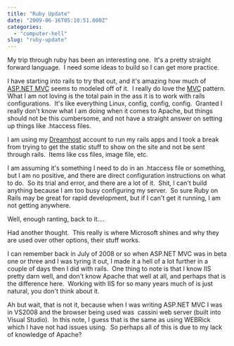 ```yaml
---
title: "Ruby Update"
date: "2009-06-16T05:10:51.000Z"
categories: 
  - "computer-hell"
slug: "ruby-update"
---
```


My trip through ruby has been an interesting one.  It's a pretty straight forward language.  I need some ideas to build so I can get more practice.

I have starting into rails to try that out, and it's amazing how much of [ASP.NET MVC](http://asp.net/mvc) seems to modeled off of it.  I really do love the [MVC](http://en.wikipedia.org/wiki/Model-view-controller) pattern.  What I am not loving is the total pain in the ass it is to work with rails configurations.  It's like everything Linux, config, config, config.  Granted I really don't know what I am doing when it comes to Apache, but things should not be this cumbersome, and not have a straight answer on setting up things like .htaccess files.

I am using my [Dreamhost](http://www.dreamhost.com/r.cgi?490900) account to run my rails apps and I took a break from trying to get the static stuff to show on the site and not be sent through rails.  Items like css files, image file, etc.

I am assuming it's something I need to do in an .htaccess file or something, but I am no positive, and there are direct configuration instructions on what to do.  So its trial and error, and there are a lot of it.  Shit, I can't build anything because I am too busy configuring my server.  So sure Ruby on Rails may be great for rapid development, but if I can't get it running, I am not getting anywhere.

Well, enough ranting, back to it....

Had another thought.  This really is where Microsoft shines and why they are used over other options, their stuff works.

I can remember back in July of 2008 or so when ASP.NET MVC was in beta one or three and I was tyring it out, I made it a hell of a lot further in a couple of days then I did with rails.  One thing to note is that I know IIS pretty darn well, and don't know Apache that well at all, and perhaps that is the difference here.  Working with IIS for so many years much of is just natural, you don't think about it.

Ah but wait, that is not it, because when I was writing ASP.NET MVC I was in VS2008 and the browser being used was  cassini web server (built into Visual Studio).  In this note, I guess that is the same as using WEBRick which I have not had issues using.  So perhaps all of this is due to my lack of knowledge of Apache?
